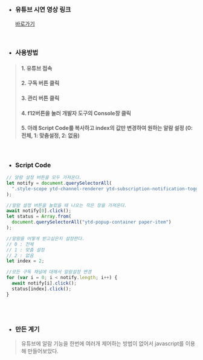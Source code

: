 - ### **유튜브 시연 영상 링크**
  [바로가기](https://www.youtube.com/watch?v=s_UY_t-lfWc&feature=youtu.be)

<br>

- ### **사용방법**

> #### 1. 유튜브 접속
>
> #### 2. 구독 버튼 클릭
>
> #### 3. 관리 버튼 클릭
>
> #### 4. f12버튼을 눌러 개발자 도구의 Console창 클릭
>
> #### 5. 아래 Script Code를 복사하고 index의 값만 변경하여 원하는 알람 설정 (0: 전체, 1: 맞춤설정, 2: 없음)

<br>

- ### **Script Code**

```javascript
// 알람 설정 버튼을 모두 가져온다.
let notify = document.querySelectorAll(
  ".style-scope ytd-channel-renderer ytd-subscription-notification-toggle-button-renderer"
);

//알람 설정 버튼을 눌렀을 때 나오는 작은 창을 가져온다.
await notify[0].click();
let status = Array.from(
  document.querySelectorAll("ytd-popup-container paper-item")
);

//알람을 어떻게 받고싶은지 설정한다.
// 0 : 전체
// 1 : 맞춤 설정
// 2 : 없음
let index = 2;

//모든 구독 채널에 대해서 알람설정 변경
for (var i = 0; i < notify.length; i++) {
  await notify[i].click();
  status[index].click();
}
```

<br><br>

- ### **만든 계기**

> 유튜브에 알람 기능을 한번에 여러개 제어하는 방법이 없어서 javascript를 이용해 만들어보았다.
